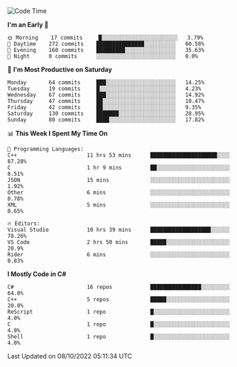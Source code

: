 <!--START_SECTION:waka-->
![Code Time](http://img.shields.io/badge/Code%20Time-849%20hrs%2012%20mins-blue)

**I'm an Early 🐤** 

```text
🌞 Morning    17 commits     █░░░░░░░░░░░░░░░░░░░░░░░░   3.79% 
🌆 Daytime    272 commits    ███████████████░░░░░░░░░░   60.58% 
🌃 Evening    160 commits    █████████░░░░░░░░░░░░░░░░   35.63% 
🌙 Night      0 commits      ░░░░░░░░░░░░░░░░░░░░░░░░░   0.0%

```
📅 **I'm Most Productive on Saturday** 

```text
Monday       64 commits     ███░░░░░░░░░░░░░░░░░░░░░░   14.25% 
Tuesday      19 commits     █░░░░░░░░░░░░░░░░░░░░░░░░   4.23% 
Wednesday    67 commits     ███░░░░░░░░░░░░░░░░░░░░░░   14.92% 
Thursday     47 commits     ██░░░░░░░░░░░░░░░░░░░░░░░   10.47% 
Friday       42 commits     ██░░░░░░░░░░░░░░░░░░░░░░░   9.35% 
Saturday     130 commits    ███████░░░░░░░░░░░░░░░░░░   28.95% 
Sunday       80 commits     ████░░░░░░░░░░░░░░░░░░░░░   17.82%

```


📊 **This Week I Spent My Time On** 

```text
💬 Programming Languages: 
C++                      11 hrs 53 mins      █████████████████████░░░░   87.28% 
C                        1 hr 9 mins         ██░░░░░░░░░░░░░░░░░░░░░░░   8.51% 
JSON                     15 mins             ░░░░░░░░░░░░░░░░░░░░░░░░░   1.92% 
Other                    6 mins              ░░░░░░░░░░░░░░░░░░░░░░░░░   0.78% 
XML                      5 mins              ░░░░░░░░░░░░░░░░░░░░░░░░░   0.65%

🔥 Editors: 
Visual Studio            10 hrs 39 mins      ███████████████████░░░░░░   78.26% 
VS Code                  2 hrs 50 mins       █████░░░░░░░░░░░░░░░░░░░░   20.9% 
Rider                    6 mins              ░░░░░░░░░░░░░░░░░░░░░░░░░   0.83%

```

**I Mostly Code in C#** 

```text
C#                       16 repos            ████████████████░░░░░░░░░   64.0% 
C++                      5 repos             █████░░░░░░░░░░░░░░░░░░░░   20.0% 
ReScript                 1 repo              █░░░░░░░░░░░░░░░░░░░░░░░░   4.0% 
C                        1 repo              █░░░░░░░░░░░░░░░░░░░░░░░░   4.0% 
Shell                    1 repo              █░░░░░░░░░░░░░░░░░░░░░░░░   4.0%

```



 Last Updated on 08/10/2022 05:11:34 UTC
<!--END_SECTION:waka-->
